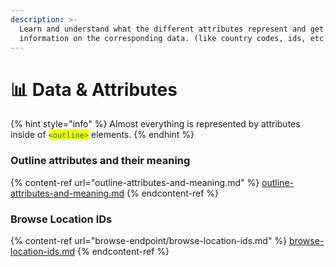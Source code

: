 ```yaml
---
description: >-
  Learn and understand what the different attributes represent and get
  information on the corresponding data. (like country codes, ids, etc.)
---
```


# 📊 Data & Attributes

{% hint style="info" %}
Almost everything is represented by attributes inside of <mark style="color:green;">`<outline>`</mark> elements.
{% endhint %}

### Outline attributes and their meaning

{% content-ref url="outline-attributes-and-meaning.md" %}
[outline-attributes-and-meaning.md](outline-attributes-and-meaning.md)
{% endcontent-ref %}

### Browse Location IDs

{% content-ref url="browse-endpoint/browse-location-ids.md" %}
[browse-location-ids.md](browse-endpoint/browse-location-ids.md)
{% endcontent-ref %}
